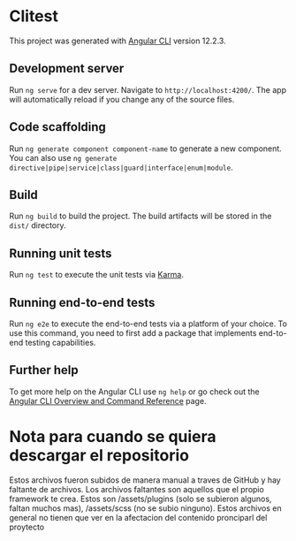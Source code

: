 # Clitest

This project was generated with [Angular CLI](https://github.com/angular/angular-cli) version 12.2.3.

## Development server

Run `ng serve` for a dev server. Navigate to `http://localhost:4200/`. The app will automatically reload if you change any of the source files.

## Code scaffolding

Run `ng generate component component-name` to generate a new component. You can also use `ng generate directive|pipe|service|class|guard|interface|enum|module`.

## Build

Run `ng build` to build the project. The build artifacts will be stored in the `dist/` directory.

## Running unit tests

Run `ng test` to execute the unit tests via [Karma](https://karma-runner.github.io).

## Running end-to-end tests

Run `ng e2e` to execute the end-to-end tests via a platform of your choice. To use this command, you need to first add a package that implements end-to-end testing capabilities.

## Further help

To get more help on the Angular CLI use `ng help` or go check out the [Angular CLI Overview and Command Reference](https://angular.io/cli) page.

# Nota para cuando se quiera descargar el repositorio

Estos archivos fueron subidos de manera manual a traves de GitHub y hay faltante de archivos.
Los archivos faltantes son aquellos que el propio framework te crea.
Estos son /assets/plugins (solo se subieron algunos, faltan muchos mas),
          /assets/scss (no se subio ninguno).
Estos archivos en general no tienen que ver en la afectacion del contenido pronciparl del proytecto
